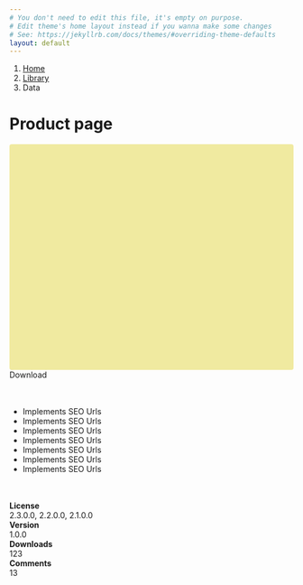 ```yaml
---
# You don't need to edit this file, it's empty on purpose.
# Edit theme's home layout instead if you wanna make some changes
# See: https://jekyllrb.com/docs/themes/#overriding-theme-defaults
layout: default
---
```

<div class="container">
    <ol class="breadcrumb">
        <li><a href="#">Home</a></li>
        <li><a href="#">Library</a></li>
        <li class="active">Data</li>
    </ol>
</div>
<div class="container">
    <div class="page-header">
        <h1>Product page </h1>
    </div>
    <div class="row">
        <div class="col-md-8">
            <div style="background:#f0eaa0; width:100%; height: 400px; border-radius:4px"></div>
            <?php include('review.php'); ?>
        </div>
        <div class="col-md-4">
            <div class="well well-lg">
                <div class="btn btn-primary btn-block btn-lg">Download</div>
                <br/><br/>
                <ul>
                    <li>Implements SEO Urls</li>
                    <li>Implements SEO Urls</li>
                    <li>Implements SEO Urls</li>
                    <li>Implements SEO Urls</li>
                    <li>Implements SEO Urls</li>
                    <li>Implements SEO Urls</li>
                    <li>Implements SEO Urls</li>
                </ul>
                <br/><br/>
                <div class="row m-b">
                    <div class="col-md-6">
                        <b>License</b>
                    </div>
                    <div class="col-md-6">
                        2.3.0.0, 2.2.0.0, 2.1.0.0
                    </div>
                </div>
                <div class="row m-b">
                    <div class="col-md-6">
                        <b>Version</b>
                    </div>
                    <div class="col-md-6">
                        1.0.0
                    </div>
                </div>
                <div class="row m-b">
                </iv>   <div class="col-md-6">
                        <b>Downloads</b>
                    </div>
                    <div class="col-md-6">
                        123
                    </div>
                </div>
                <div class="row m-b">
                    <div class="col-md-6">
                        <b>Comments</b>
                    </div>
                    <div class="col-md-6">
                        13
                    </div>
                </div>
            </div>
        </div>
    </div>
</div>
